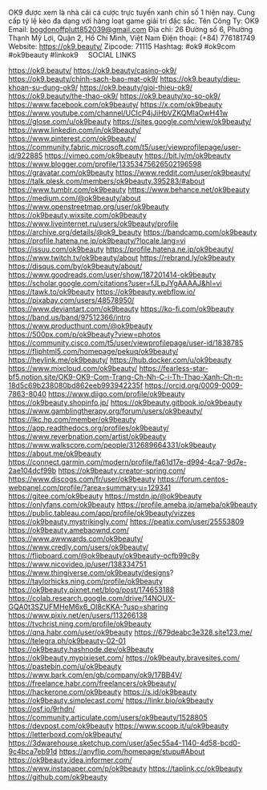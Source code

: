 OK9 được xem là nhà cái cá cược trực tuyến xanh chín số 1 hiện nay. Cung cấp tỷ lệ kèo đa dạng với hàng loạt game giải trí đặc sắc.
Tên Công Ty: OK9
Email: bogdonoffplutt852039@gmail.com
Địa chỉ: 26 Đường số 6, Phường Thạnh Mỹ Lợi, Quận 2, Hồ Chí Minh, Việt Nam
Điện thoại: (+84) 776181749
Website: https://ok9.beauty/
Zipcode: 71115
Hashtag: #ok9 #ok9com #ok9beauty #linkok9
 
 
SOCIAL LINKS

https://ok9.beauty/
https://ok9.beauty/casino-ok9/
https://ok9.beauty/chinh-sach-bao-mat-ok9/
https://ok9.beauty/dieu-khoan-su-dung-ok9/
https://ok9.beauty/gioi-thieu-ok9/
https://ok9.beauty/the-thao-ok9/
https://ok9.beauty/xo-so-ok9/
https://www.facebook.com/ok9beauty/
https://x.com/ok9beauty
https://www.youtube.com/channel/UCIcP4jJiHbVZKQMIaOwH41w
https://glose.com/u/ok9beauty
https://sites.google.com/view/ok9beauty/
https://www.linkedin.com/in/ok9beauty/
https://www.pinterest.com/ok9beauty/
https://community.fabric.microsoft.com/t5/user/viewprofilepage/user-id/922885
https://vimeo.com/ok9beauty
https://bit.ly/m/ok9beauty
https://www.blogger.com/profile/13353475626502196598
https://gravatar.com/ok9beauty
https://www.reddit.com/user/ok9beauty/
https://talk.plesk.com/members/ok9beauty.395283/#about
https://www.tumblr.com/ok9beauty
https://www.behance.net/ok9beauty
https://medium.com/@ok9beauty/about
https://www.openstreetmap.org/user/ok9beauty
https://ok9beauty.wixsite.com/ok9beauty
https://www.liveinternet.ru/users/ok9beauty/profile
https://archive.org/details/@ok9_beauty
https://bandcamp.com/ok9beauty
https://profile.hatena.ne.jp/ok9beauty/?locale.lang=vi
https://issuu.com/ok9beauty
https://profile.hatena.ne.jp/ok9beauty/
https://www.twitch.tv/ok9beauty/about
https://rebrand.ly/ok9beauty
https://disqus.com/by/ok9beauty/about/
https://www.goodreads.com/user/show/187201414-ok9beauty
https://scholar.google.com/citations?user=fJLpJYgAAAAJ&hl=vi
https://tawk.to/ok9beauty
https://ok9beauty.webflow.io/
https://pixabay.com/users/48578950/
https://www.deviantart.com/ok9beauty
https://ko-fi.com/ok9beauty
https://band.us/band/97512366/intro
https://www.producthunt.com/@ok9beauty
https://500px.com/p/ok9beauty?view=photos
https://community.cisco.com/t5/user/viewprofilepage/user-id/1838785
https://fliphtml5.com/homepage/pekuq/ok9beauty/
https://heylink.me/ok9beauty/
https://hub.docker.com/u/ok9beauty
https://www.mixcloud.com/ok9beauty/
https://fearless-star-bf5.notion.site/OK9-OK9-Com-Trang-Ch-Nh-C-i-Th-Thao-Xanh-Ch-n-18d5c69b238080bd862eeb993942235f
https://orcid.org/0009-0009-7863-8040
https://www.diigo.com/profile/ok9beauty
https://ok9beauty.shopinfo.jp/
https://ok9beauty.gitbook.io/ok9beauty
https://www.gamblingtherapy.org/forum/users/ok9beauty/
https://lkc.hp.com/member/ok9beauty
https://app.readthedocs.org/profiles/ok9beauty/
https://www.reverbnation.com/artist/ok9beauty
https://www.walkscore.com/people/312689664331/ok9beauty
https://about.me/ok9beauty
https://connect.garmin.com/modern/profile/fa61d17e-d994-4ca7-9d7e-2ae104dcf99b
https://ok9beauty.creator-spring.com/
https://www.discogs.com/fr/user/ok9beauty
https://forum.centos-webpanel.com/profile/?area=summary;u=129341
https://gitee.com/ok9beauty
https://mstdn.jp/@ok9beauty
https://onlyfans.com/ok9beauty
https://profile.ameba.jp/ameba/ok9beauty
https://public.tableau.com/app/profile/ok9beauty/vizzes
https://ok9beauty.mystrikingly.com/
https://peatix.com/user/25553809
https://ok9beauty.amebaownd.com/
https://www.awwwards.com/ok9beauty/
https://www.credly.com/users/ok9beauty/
https://flipboard.com/@ok9beauty/ok9beauty-ocfb99c8y
https://www.nicovideo.jp/user/138334751
https://www.thingiverse.com/ok9beauty/designs?
https://taylorhicks.ning.com/profile/ok9beauty
https://ok9beauty.pixnet.net/blog/post/174653188
https://colab.research.google.com/drive/14NOUX-GQA0t3SZUFMHeM6x6_OI8cKKA-?usp=sharing
https://www.pixiv.net/en/users/113266138
https://tvchrist.ning.com/profile/ok9beauty
https://qna.habr.com/user/ok9beauty
https://679deabc3e328.site123.me/
https://telegra.ph/ok9beauty-02-01
https://ok9beauty.hashnode.dev/ok9beauty
https://ok9beauty.mypixieset.com/
https://ok9beauty.bravesites.com/
https://pastebin.com/u/ok9beauty
https://www.bark.com/en/gb/company/ok9/17BB4V/
https://freelance.habr.com/freelancers/ok9beauty/
https://hackerone.com/ok9beauty
https://s.id/ok9beauty
https://ok9beauty.simplecast.com/
https://linkr.bio/ok9beauty
https://osf.io/9rhdn/
https://community.articulate.com/users/ok9beauty/1528805
https://devpost.com/ok9beauty
https://www.scoop.it/u/ok9beauty
https://letterboxd.com/ok9beauty/
https://3dwarehouse.sketchup.com/user/a5ec55a4-1140-4d58-bcd0-9c4bca7eb91d
https://anyflip.com/homepage/stupu#About
https://ok9beauty.idea.informer.com/
https://www.instapaper.com/p/ok9beauty
https://taplink.cc/ok9beauty
https://github.com/ok9beauty